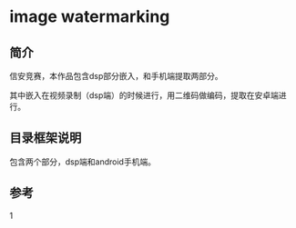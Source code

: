 image watermarking 
===========================

简介
-----
信安竞赛，本作品包含dsp部分嵌入，和手机端提取两部分。

其中嵌入在视频录制（dsp端）的时候进行，用二维码做编码，提取在安卓端进行。


目录框架说明
--

包含两个部分，dsp端和android手机端。

参考
--
1



